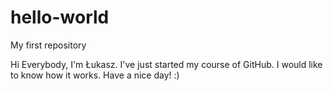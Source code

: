 # hello-world
My first repository

Hi Everybody,
I'm Łukasz. I've just started my course of GitHub. I would like to know how it works.
Have a nice day! :)
